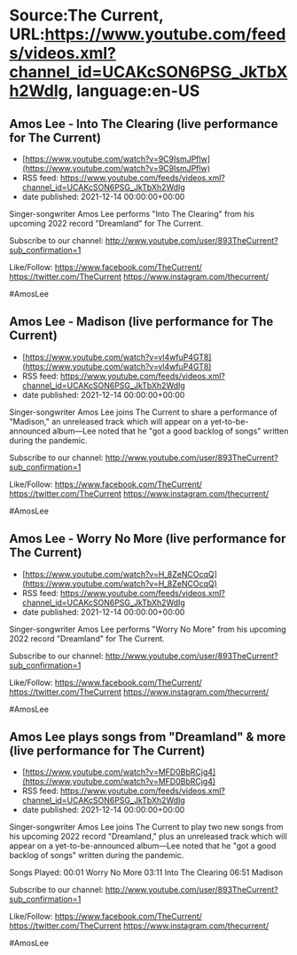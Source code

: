 # Source:The Current, URL:https://www.youtube.com/feeds/videos.xml?channel_id=UCAKcSON6PSG_JkTbXh2WdIg, language:en-US

## Amos Lee - Into The Clearing (live performance for The Current)
 - [https://www.youtube.com/watch?v=9C9IsmJPflw](https://www.youtube.com/watch?v=9C9IsmJPflw)
 - RSS feed: https://www.youtube.com/feeds/videos.xml?channel_id=UCAKcSON6PSG_JkTbXh2WdIg
 - date published: 2021-12-14 00:00:00+00:00

Singer-songwriter Amos Lee performs "Into The Clearing" from his upcoming 2022 record "Dreamland" for The Current. 

Subscribe to our channel:
http://www.youtube.com/user/893TheCurrent?sub_confirmation=1

Like/Follow:
https://www.facebook.com/TheCurrent/
https://twitter.com/TheCurrent
https://www.instagram.com/thecurrent/

#AmosLee

## Amos Lee - Madison (live performance for The Current)
 - [https://www.youtube.com/watch?v=vl4wfuP4GT8](https://www.youtube.com/watch?v=vl4wfuP4GT8)
 - RSS feed: https://www.youtube.com/feeds/videos.xml?channel_id=UCAKcSON6PSG_JkTbXh2WdIg
 - date published: 2021-12-14 00:00:00+00:00

Singer-songwriter Amos Lee joins The Current to share a performance of "Madison," an unreleased track which will appear on a yet-to-be-announced album—Lee noted that he "got a good backlog of songs" written during the pandemic.

Subscribe to our channel:
http://www.youtube.com/user/893TheCurrent?sub_confirmation=1

Like/Follow:
https://www.facebook.com/TheCurrent/
https://twitter.com/TheCurrent
https://www.instagram.com/thecurrent/

#AmosLee

## Amos Lee - Worry No More (live performance for The Current)
 - [https://www.youtube.com/watch?v=H_8ZeNCOcqQ](https://www.youtube.com/watch?v=H_8ZeNCOcqQ)
 - RSS feed: https://www.youtube.com/feeds/videos.xml?channel_id=UCAKcSON6PSG_JkTbXh2WdIg
 - date published: 2021-12-14 00:00:00+00:00

Singer-songwriter Amos Lee performs "Worry No More" from his upcoming 2022 record "Dreamland" for The Current. 

Subscribe to our channel:
http://www.youtube.com/user/893TheCurrent?sub_confirmation=1

Like/Follow:
https://www.facebook.com/TheCurrent/
https://twitter.com/TheCurrent
https://www.instagram.com/thecurrent/

#AmosLee

## Amos Lee plays songs from "Dreamland" & more (live performance for The Current)
 - [https://www.youtube.com/watch?v=MFD0BbRCjg4](https://www.youtube.com/watch?v=MFD0BbRCjg4)
 - RSS feed: https://www.youtube.com/feeds/videos.xml?channel_id=UCAKcSON6PSG_JkTbXh2WdIg
 - date published: 2021-12-14 00:00:00+00:00

Singer-songwriter Amos Lee joins The Current to play two new songs from his upcoming 2022 record "Dreamland," plus an unreleased track which will appear on a yet-to-be-announced album—Lee noted that he "got a good backlog of songs" written during the pandemic.

Songs Played:
00:01 Worry No More
03:11 Into The Clearing
06:51 Madison

Subscribe to our channel:
http://www.youtube.com/user/893TheCurrent?sub_confirmation=1

Like/Follow:
https://www.facebook.com/TheCurrent/
https://twitter.com/TheCurrent
https://www.instagram.com/thecurrent/

#AmosLee

